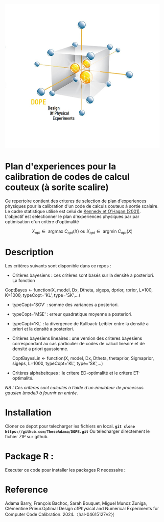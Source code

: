 
![Illustration du plan D-optimal](Graphiques/DOPEcal.jpg)

# Plan d'experiences pour la calibration de codes de calcul couteux (à sorite scalire)
Ce repertoire contient des criteres de selection de plan d'experiences physiques pour la calibration d'un code de calculs couteux à sortie scalaire.
Le cadre statistique utilisé est celui de [Kennedy et O'Hagan (2001)](https://www.asc.ohio-state.edu/statistics/comp_exp/jour.club/kennedy01.pdf).
L'objectif est selectionner le plan d'experiences physiques par par optimisation d'un critère d'optimalité

$$X_{opt} \in \text{ argmax } C_{opt}(X) \text{ ou } X_{opt} \in \text{ argmin } C_{opt}(X)$$

# Description
Les critères suivants sont disponible dans ce repos : 
- Critères bayesiens : ces critères sont basés sur la densité a posteriori. La fonction
  
 CoptBayes <- function(X, model, Dx, Dtheta, sigeps,  dprior, rprior, L=100, K=1000, typeCopt='KL', type='SK',...)
 
  - typeCopt='SOV' : somme des variances a posteriori.
  - typeCopt='MSE' : erreur quadratique moyenne a posteriori.
  - typeCopt='KL'  :  la divergence de Kullback-Leibler entre la densité a priori et la densité a posteriori.
    
- Critères bayesiens lineaires : une version des criteres bayesiens correspondant au cas particulier de codes de calcul lineaire et de densité a priori gaussienne.
  
  CoptBayesLin <- function(X, model, Dx, Dtheta,  thetaprior, Sigmaprior, sigeps, L=1000, typeCopt='KL', type='SK',...)
  
- Critères alphabeitques : le critere ED-optimalité et le critere ET-optimalité.

*NB : Ces critères sont calculés à l'aide d'un émulateur de processus gausien (*model*) à fournir en entrée.*

# Installation <a name="Install"></a>
Cloner ce depot pour telecharger les fichiers en local.
**``git clone https://github.com/TheseAdama/DOPE.git``**
Ou telecharger directement le fichier ZIP sur github.

# Package R : 
Executer ce code pour installer les packages R necessaire : 

# Reference
Adama Barry, François Bachoc, Sarah Bouquet, Miguel Munoz Zuniga, Clémentine Prieur.Optimal Design ofPhysical and Numerical Experiments for Computer Code Calibration. 2024.〈hal-04615127v2〉)
